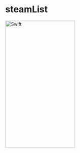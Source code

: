 # steamList
 <img src="https://user-images.githubusercontent.com/92629913/208742280-41177cc5-a91c-4581-9557-e2525a260a20.png" title="Swift" alt="Swift" width="220" height="400"/>&nbsp;


